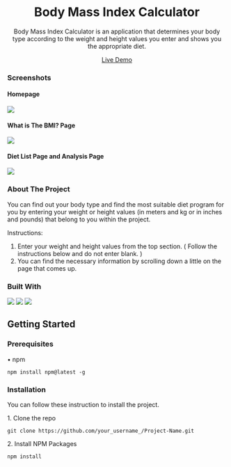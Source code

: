 <h1 align="center">Body Mass Index Calculator</h1>
<p align="center">Body Mass Index Calculator is an application that determines your body type according to the weight and height values you enter and shows you the appropriate diet.</p>
<p align="center"><a href="https://body-mass-index-calculator-ea.vercel.app/">Live Demo</a>

<h3 align="left">Screenshots</h3>

<h4 align="left">Homepage</h4>
<img src="https://i.hizliresim.com/n68rjjv.png" />

<h4 align="left">What is The BMI? Page</h4>
<img src="https://i.hizliresim.com/fpe6rld.png" />

<h4 align="left">Diet List Page and Analysis Page</h4>
<img src="https://i.hizliresim.com/tw7ik8a.png" />

<h3 align="left">About The Project</h3>
<p>You can find out your body type and find the most suitable diet program for you by entering your weight or height values (in meters and kg or in inches and pounds) that belong to you within the project.

Instructions:
1. Enter your weight and height values from the top section. ( Follow the instructions below and do not enter blank. )
2. You can find the necessary information by scrolling down a little on the page that comes up.
</p>

<h3 align="left">Built With</h3>
<img src="https://img.shields.io/badge/react-%2320232a.svg?style=for-the-badge&logo=react&logoColor=%2361DAFB" />
<img src="https://img.shields.io/badge/typescript-%23007ACC.svg?style=for-the-badge&logo=typescript&logoColor=white" />
<img src="https://img.shields.io/badge/tailwindcss-%2338B2AC.svg?style=for-the-badge&logo=tailwind-css&logoColor=white" />

<h2 align="left">Getting Started</h2>
<h3 align="left">Prerequisites</h3>
<p>• npm </p>

```
npm install npm@latest -g
```

<h3 align="left">Installation</h3>
<p>You can follow these instruction to install the project.</p>
<p>1. Clone the repo</p>

```
git clone https://github.com/your_username_/Project-Name.git
```

<p>2. Install NPM Packages</p>

```
npm install
```

